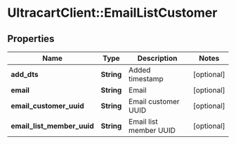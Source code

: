 # UltracartClient::EmailListCustomer

## Properties
Name | Type | Description | Notes
------------ | ------------- | ------------- | -------------
**add_dts** | **String** | Added timestamp | [optional] 
**email** | **String** | Email | [optional] 
**email_customer_uuid** | **String** | Email customer UUID | [optional] 
**email_list_member_uuid** | **String** | Email list member UUID | [optional] 


